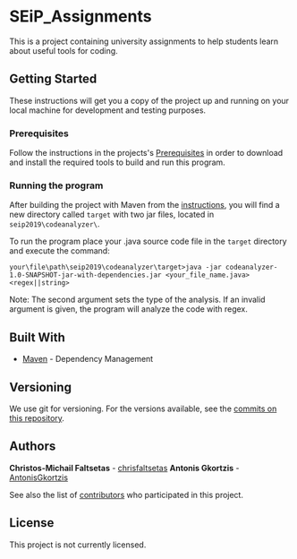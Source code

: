 # SEiP_Assignments

This is a project containing university assignments to help students learn about useful tools for coding.

## Getting Started

These instructions will get you a copy of the project up and running on your local machine for development and testing purposes.

### Prerequisites

Follow the instructions in the projects's [Prerequisites](https://github.com/chrisfaltsetas/SEiP_Assignments/blob/master/README.md#prerequisites) in order to download and install the required tools to build and run this program.

### Running the program

After building the project with Maven from the [instructions](https://github.com/chrisfaltsetas/SEiP_Assignments/blob/master/README.md#installing), you will find a new directory called ```target``` with two jar files, located in ```seip2019\codeanalyzer\```.

To run the program place your .java source code file in the ```target``` directory and execute the command:

```
your\file\path\seip2019\codeanalyzer\target>java -jar codeanalyzer-1.0-SNAPSHOT-jar-with-dependencies.jar <your_file_name.java> <regex||string>
```

Note: The second argument sets the type of the analysis. If an invalid argument is given, the program will analyze the code with regex.

## Built With

* [Maven](https://maven.apache.org/) - Dependency Management

## Versioning

We use git for versioning. For the versions available, see the [commits on this repository](https://github.com/chrisfaltsetas/SEiP_Assignments/commits). 

## Authors

**Christos-Michail Faltsetas** - [chrisfaltsetas](https://github.com/chrisfaltsetas)
**Antonis Gkortzis** - [AntonisGkortzis](https://github.com/AntonisGkortzis)

See also the list of [contributors](https://github.com/chrisfaltsetas/SEiP_Assignments/contributors) who participated in this project.

## License

This project is not currently licensed. 
